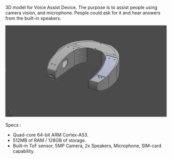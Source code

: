 3D model for Voice Assist Device. The purpose is to assist people using camera vision, and microphone. People could ask for it and hear answers from the built-in speakers.

![neckband-assy](https://github.com/iqbalramadhan1102/3D-model/blob/main/voice_assist_device/neckband-assy.png)

Specs :
- Quad-core 64-bit ARM Cortex-A53.
- 512MB of RAM / 128GB of storage.
- Built-in ToF sensor, 5MP Camera, 2x Speakers, Microphone, SIM-card capability. 
